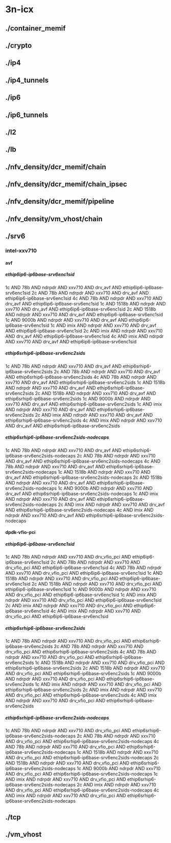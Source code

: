 # 3n-icx
## ./container_memif
## ./crypto
## ./ip4
## ./ip4_tunnels
## ./ip6
## ./ip6_tunnels
## ./l2
## ./lb
## ./nfv_density/dcr_memif/chain
## ./nfv_density/dcr_memif/chain_ipsec
## ./nfv_density/dcr_memif/pipeline
## ./nfv_density/vm_vhost/chain
## ./srv6
### intel-xxv710
#### avf
##### ethip6ip6-ip6base-srv6enc1sid
1c AND 78b AND ndrpdr AND xxv710 AND drv_avf AND ethip6ip6-ip6base-srv6enc1sid
2c AND 78b AND ndrpdr AND xxv710 AND drv_avf AND ethip6ip6-ip6base-srv6enc1sid
4c AND 78b AND ndrpdr AND xxv710 AND drv_avf AND ethip6ip6-ip6base-srv6enc1sid
1c AND 1518b AND ndrpdr AND xxv710 AND drv_avf AND ethip6ip6-ip6base-srv6enc1sid
2c AND 1518b AND ndrpdr AND xxv710 AND drv_avf AND ethip6ip6-ip6base-srv6enc1sid
1c AND 9000b AND ndrpdr AND xxv710 AND drv_avf AND ethip6ip6-ip6base-srv6enc1sid
1c AND imix AND ndrpdr AND xxv710 AND drv_avf AND ethip6ip6-ip6base-srv6enc1sid
2c AND imix AND ndrpdr AND xxv710 AND drv_avf AND ethip6ip6-ip6base-srv6enc1sid
4c AND imix AND ndrpdr AND xxv710 AND drv_avf AND ethip6ip6-ip6base-srv6enc1sid
##### ethip6srhip6-ip6base-srv6enc2sids
1c AND 78b AND ndrpdr AND xxv710 AND drv_avf AND ethip6srhip6-ip6base-srv6enc2sids
2c AND 78b AND ndrpdr AND xxv710 AND drv_avf AND ethip6srhip6-ip6base-srv6enc2sids
4c AND 78b AND ndrpdr AND xxv710 AND drv_avf AND ethip6srhip6-ip6base-srv6enc2sids
1c AND 1518b AND ndrpdr AND xxv710 AND drv_avf AND ethip6srhip6-ip6base-srv6enc2sids
2c AND 1518b AND ndrpdr AND xxv710 AND drv_avf AND ethip6srhip6-ip6base-srv6enc2sids
1c AND 9000b AND ndrpdr AND xxv710 AND drv_avf AND ethip6srhip6-ip6base-srv6enc2sids
1c AND imix AND ndrpdr AND xxv710 AND drv_avf AND ethip6srhip6-ip6base-srv6enc2sids
2c AND imix AND ndrpdr AND xxv710 AND drv_avf AND ethip6srhip6-ip6base-srv6enc2sids
4c AND imix AND ndrpdr AND xxv710 AND drv_avf AND ethip6srhip6-ip6base-srv6enc2sids
##### ethip6srhip6-ip6base-srv6enc2sids-nodecaps
1c AND 78b AND ndrpdr AND xxv710 AND drv_avf AND ethip6srhip6-ip6base-srv6enc2sids-nodecaps
2c AND 78b AND ndrpdr AND xxv710 AND drv_avf AND ethip6srhip6-ip6base-srv6enc2sids-nodecaps
4c AND 78b AND ndrpdr AND xxv710 AND drv_avf AND ethip6srhip6-ip6base-srv6enc2sids-nodecaps
1c AND 1518b AND ndrpdr AND xxv710 AND drv_avf AND ethip6srhip6-ip6base-srv6enc2sids-nodecaps
2c AND 1518b AND ndrpdr AND xxv710 AND drv_avf AND ethip6srhip6-ip6base-srv6enc2sids-nodecaps
1c AND 9000b AND ndrpdr AND xxv710 AND drv_avf AND ethip6srhip6-ip6base-srv6enc2sids-nodecaps
1c AND imix AND ndrpdr AND xxv710 AND drv_avf AND ethip6srhip6-ip6base-srv6enc2sids-nodecaps
2c AND imix AND ndrpdr AND xxv710 AND drv_avf AND ethip6srhip6-ip6base-srv6enc2sids-nodecaps
4c AND imix AND ndrpdr AND xxv710 AND drv_avf AND ethip6srhip6-ip6base-srv6enc2sids-nodecaps
#### dpdk-vfio-pci
##### ethip6ip6-ip6base-srv6enc1sid
1c AND 78b AND ndrpdr AND xxv710 AND drv_vfio_pci AND ethip6ip6-ip6base-srv6enc1sid
2c AND 78b AND ndrpdr AND xxv710 AND drv_vfio_pci AND ethip6ip6-ip6base-srv6enc1sid
4c AND 78b AND ndrpdr AND xxv710 AND drv_vfio_pci AND ethip6ip6-ip6base-srv6enc1sid
1c AND 1518b AND ndrpdr AND xxv710 AND drv_vfio_pci AND ethip6ip6-ip6base-srv6enc1sid
2c AND 1518b AND ndrpdr AND xxv710 AND drv_vfio_pci AND ethip6ip6-ip6base-srv6enc1sid
1c AND 9000b AND ndrpdr AND xxv710 AND drv_vfio_pci AND ethip6ip6-ip6base-srv6enc1sid
1c AND imix AND ndrpdr AND xxv710 AND drv_vfio_pci AND ethip6ip6-ip6base-srv6enc1sid
2c AND imix AND ndrpdr AND xxv710 AND drv_vfio_pci AND ethip6ip6-ip6base-srv6enc1sid
4c AND imix AND ndrpdr AND xxv710 AND drv_vfio_pci AND ethip6ip6-ip6base-srv6enc1sid
##### ethip6srhip6-ip6base-srv6enc2sids
1c AND 78b AND ndrpdr AND xxv710 AND drv_vfio_pci AND ethip6srhip6-ip6base-srv6enc2sids
2c AND 78b AND ndrpdr AND xxv710 AND drv_vfio_pci AND ethip6srhip6-ip6base-srv6enc2sids
4c AND 78b AND ndrpdr AND xxv710 AND drv_vfio_pci AND ethip6srhip6-ip6base-srv6enc2sids
1c AND 1518b AND ndrpdr AND xxv710 AND drv_vfio_pci AND ethip6srhip6-ip6base-srv6enc2sids
2c AND 1518b AND ndrpdr AND xxv710 AND drv_vfio_pci AND ethip6srhip6-ip6base-srv6enc2sids
1c AND 9000b AND ndrpdr AND xxv710 AND drv_vfio_pci AND ethip6srhip6-ip6base-srv6enc2sids
1c AND imix AND ndrpdr AND xxv710 AND drv_vfio_pci AND ethip6srhip6-ip6base-srv6enc2sids
2c AND imix AND ndrpdr AND xxv710 AND drv_vfio_pci AND ethip6srhip6-ip6base-srv6enc2sids
4c AND imix AND ndrpdr AND xxv710 AND drv_vfio_pci AND ethip6srhip6-ip6base-srv6enc2sids
##### ethip6srhip6-ip6base-srv6enc2sids-nodecaps
1c AND 78b AND ndrpdr AND xxv710 AND drv_vfio_pci AND ethip6srhip6-ip6base-srv6enc2sids-nodecaps
2c AND 78b AND ndrpdr AND xxv710 AND drv_vfio_pci AND ethip6srhip6-ip6base-srv6enc2sids-nodecaps
4c AND 78b AND ndrpdr AND xxv710 AND drv_vfio_pci AND ethip6srhip6-ip6base-srv6enc2sids-nodecaps
1c AND 1518b AND ndrpdr AND xxv710 AND drv_vfio_pci AND ethip6srhip6-ip6base-srv6enc2sids-nodecaps
2c AND 1518b AND ndrpdr AND xxv710 AND drv_vfio_pci AND ethip6srhip6-ip6base-srv6enc2sids-nodecaps
1c AND 9000b AND ndrpdr AND xxv710 AND drv_vfio_pci AND ethip6srhip6-ip6base-srv6enc2sids-nodecaps
1c AND imix AND ndrpdr AND xxv710 AND drv_vfio_pci AND ethip6srhip6-ip6base-srv6enc2sids-nodecaps
2c AND imix AND ndrpdr AND xxv710 AND drv_vfio_pci AND ethip6srhip6-ip6base-srv6enc2sids-nodecaps
4c AND imix AND ndrpdr AND xxv710 AND drv_vfio_pci AND ethip6srhip6-ip6base-srv6enc2sids-nodecaps
## ./tcp
## ./vm_vhost
